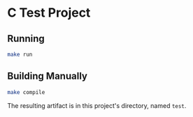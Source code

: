 # C Test Project

## Running

```bash
make run
```

## Building Manually

```bash
make compile
```

The resulting artifact is in this project's directory, named `test`.
